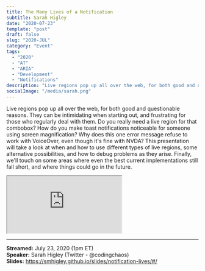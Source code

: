 ```yaml
---
title: The Many Lives of a Notification
subtitle: Sarah Higley
date: "2020-07-23"
template: "post"
draft: false
slug: "2020-JUL"
category: "Event"
tags:
  - "2020"
  - "AT"
  - "ARIA"
  - "Development"
  - "Notifications"
description: "Live regions pop up all over the web, for both good and questionable reasons. They can be intimidating when starting out, and frustrating for those who regularly deal with them. Do you really need a live region for that combobox? How do you make toast notifications noticeable for someone using screen magnification? Why does this one error message refuse to work with VoiceOver, even though it's fine with NVDA? This presentation will take a look at when and how to use different types of live regions, some alternative possibilities, and how to debug problems as they arise. Finally, we'll touch on some areas where even the best current implementations still fall short, and where things could go in the future."
socialImage: "/media/sarah.png"
---
```

Live regions pop up all over the web, for both good and questionable reasons. They can be intimidating when starting out, and frustrating for those who regularly deal with them. Do you really need a live region for that combobox? How do you make toast notifications noticeable for someone using screen magnification? Why does this one error message refuse to work with VoiceOver, even though it's fine with NVDA? This presentation will take a look at when and how to use different types of live regions, some alternative possibilities, and how to debug problems as they arise. Finally, we'll touch on some areas where even the best current implementations still fall short, and where things could go in the future.

<iframe title="The Many Lives of a Notification by Sarah Higley" src="https://www.youtube.com/embed/W5YAaLLBKhQ" allow="accelerometer; autoplay; encrypted-media; gyroscope; picture-in-picture" allowfullscreen></iframe>

-----
<b>Streamed:</b> July 23, 2020 (1pm ET)<br>
<b>Speaker:</b> Sarah Higley (Twitter - @codingchaos)<br>
<b>Slides:</b> https://smhigley.github.io/slides/notification-lives/#/